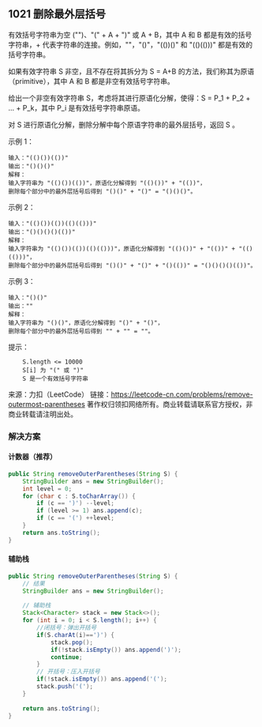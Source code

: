 ## 1021 删除最外层括号

有效括号字符串为空 ("")、"(" + A + ")" 或 A + B，其中 A 和 B 都是有效的括号字符串，+ 代表字符串的连接。例如，""，"()"，"(())()" 和 "(()(()))" 都是有效的括号字符串。

如果有效字符串 S 非空，且不存在将其拆分为 S = A+B 的方法，我们称其为原语（primitive），其中 A 和 B 都是非空有效括号字符串。

给出一个非空有效字符串 S，考虑将其进行原语化分解，使得：S = P_1 + P_2 + ... + P_k，其中 P_i 是有效括号字符串原语。

对 S 进行原语化分解，删除分解中每个原语字符串的最外层括号，返回 S 。

 

示例 1：

```
输入："(()())(())"
输出："()()()"
解释：
输入字符串为 "(()())(())"，原语化分解得到 "(()())" + "(())"，
删除每个部分中的最外层括号后得到 "()()" + "()" = "()()()"。
```

示例 2：

```
输入："(()())(())(()(()))"
输出："()()()()(())"
解释：
输入字符串为 "(()())(())(()(()))"，原语化分解得到 "(()())" + "(())" + "(()(()))"，
删除每个部分中的最外层括号后得到 "()()" + "()" + "()(())" = "()()()()(())"。
```

示例 3：

```
输入："()()"
输出：""
解释：
输入字符串为 "()()"，原语化分解得到 "()" + "()"，
删除每个部分中的最外层括号后得到 "" + "" = ""。
```
 

提示：

```
    S.length <= 10000
    S[i] 为 "(" 或 ")"
    S 是一个有效括号字符串
```

来源：力扣（LeetCode）
链接：https://leetcode-cn.com/problems/remove-outermost-parentheses
著作权归领扣网络所有。商业转载请联系官方授权，非商业转载请注明出处。


### 解决方案

#### 计数器（推荐）

``` java
public String removeOuterParentheses(String S) {
    StringBuilder ans = new StringBuilder();
    int level = 0;
    for (char c : S.toCharArray()) {
        if (c == ')') --level;
        if (level >= 1) ans.append(c);
        if (c == '(') ++level;
    }
    return ans.toString();
}
```


#### 辅助栈

``` java
public String removeOuterParentheses(String S) {
	// 结果
	StringBuilder ans = new StringBuilder();
	
	// 辅助栈
	Stack<Character> stack = new Stack<>();
	for (int i = 0; i < S.length(); i++) {
		//闭括号：弹出开括号
		if(S.charAt(i)==')') {
			stack.pop();
			if(!stack.isEmpty()) ans.append(')');
			continue;
		}
		// 开括号：压入开括号
		if(!stack.isEmpty()) ans.append('(');
		stack.push('(');
	}
	
	return ans.toString();
}
```